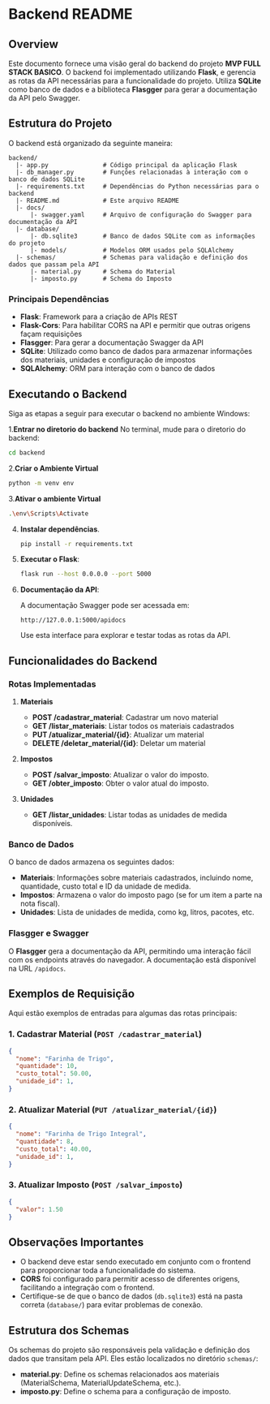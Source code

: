 # Backend README

## Overview

Este documento fornece uma visão geral do backend do projeto **MVP FULL STACK BASICO**. O backend foi implementado utilizando **Flask**, e gerencia as rotas da API necessárias para a funcionalidade do projeto. Utiliza **SQLite** como banco de dados e a biblioteca **Flasgger** para gerar a documentação da API pelo Swagger.

## Estrutura do Projeto

O backend está organizado da seguinte maneira:

```
backend/
  |- app.py               # Código principal da aplicação Flask
  |- db_manager.py        # Funções relacionadas à interação com o banco de dados SQLite
  |- requirements.txt     # Dependências do Python necessárias para o backend
  |- README.md            # Este arquivo README
  |- docs/
      |- swagger.yaml     # Arquivo de configuração do Swagger para documentação da API
  |- database/
      |- db.sqlite3       # Banco de dados SQLite com as informações do projeto
      |- models/          # Modelos ORM usados pelo SQLAlchemy
  |- schemas/             # Schemas para validação e definição dos dados que passam pela API
      |- material.py      # Schema do Material
      |- imposto.py       # Schema do Imposto
```

### Principais Dependências

- **Flask**: Framework para a criação de APIs REST
- **Flask-Cors**: Para habilitar CORS na API e permitir que outras origens façam requisições
- **Flasgger**: Para gerar a documentação Swagger da API
- **SQLite**: Utilizado como banco de dados para armazenar informações dos materiais, unidades e configuração de impostos
- **SQLAlchemy**: ORM para interação com o banco de dados

## Executando o Backend

Siga as etapas a seguir para executar o backend no ambiente Windows:

1.**Entrar no diretorio do backend**
  No terminal, mude para o diretorio do backend:
  ```sh
  cd backend
  ```

2.**Criar o Ambiente Virtual**
   ```sh
   python -m venv env
   ```

3.**Ativar o ambiente Virtual**
  ```sh
  .\env\Scripts\Activate
  ```

4. **Instalar dependências**. 
   ```sh
   pip install -r requirements.txt
   ```

4. **Executar o Flask**:
   ```sh
   flask run --host 0.0.0.0 --port 5000
   ```

5. **Documentação da API**:
  
   A documentação Swagger pode ser acessada em:
   ```
   http://127.0.0.1:5000/apidocs
   ```
   Use esta interface para explorar e testar todas as rotas da API.

## Funcionalidades do Backend

### Rotas Implementadas

1. **Materiais**
   - **POST /cadastrar_material**: Cadastrar um novo material
   - **GET /listar_materiais**: Listar todos os materiais cadastrados
   - **PUT /atualizar_material/{id}**: Atualizar um material
   - **DELETE /deletar_material/{id}**: Deletar um material

2. **Impostos**
   - **POST /salvar_imposto**: Atualizar o valor do imposto.
   - **GET /obter_imposto**: Obter o valor atual do imposto.

3. **Unidades**
   - **GET /listar_unidades**: Listar todas as unidades de medida disponíveis.

### Banco de Dados

O banco de dados armazena os seguintes dados:

- **Materiais**: Informações sobre materiais cadastrados, incluindo nome, quantidade, custo total e ID da unidade de medida.
- **Impostos**: Armazena o valor do imposto pago (se for um item a parte na nota fiscal).
- **Unidades**: Lista de unidades de medida, como kg, litros, pacotes, etc.

### Flasgger e Swagger

O **Flasgger** gera a documentação da API, permitindo uma interação fácil com os endpoints através do navegador. A documentação está disponível na URL `/apidocs`.

## Exemplos de Requisição

Aqui estão exemplos de entradas para algumas das rotas principais:

### 1. Cadastrar Material (`POST /cadastrar_material`)

```json
{
  "nome": "Farinha de Trigo",
  "quantidade": 10,
  "custo_total": 50.00,
  "unidade_id": 1,
}
```

### 2. Atualizar Material (`PUT /atualizar_material/{id}`)

```json
{
  "nome": "Farinha de Trigo Integral",
  "quantidade": 8,
  "custo_total": 40.00,
  "unidade_id": 1,
}
```

### 3. Atualizar Imposto (`POST /salvar_imposto`)

```json
{
  "valor": 1.50
}
```

## Observações Importantes

- O backend deve estar sendo executado em conjunto com o frontend para proporcionar toda a funcionalidade do sistema.
- **CORS** foi configurado para permitir acesso de diferentes origens, facilitando a integração com o frontend.
- Certifique-se de que o banco de dados (`db.sqlite3`) está na pasta correta (`database/`) para evitar problemas de conexão.


## Estrutura dos Schemas

Os schemas do projeto são responsáveis pela validação e definição dos dados que transitam pela API. Eles estão localizados no diretório `schemas/`:

- **material.py**: Define os schemas relacionados aos materiais (MaterialSchema, MaterialUpdateSchema, etc.).
- **imposto.py**: Define o schema para a configuração de imposto.
